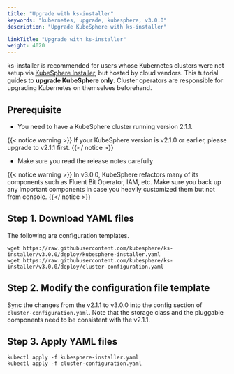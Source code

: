 ```yaml
---
title: "Upgrade with ks-installer"
keywords: "kubernetes, upgrade, kubesphere, v3.0.0"
description: "Upgrade KubeSphere with ks-installer"

linkTitle: "Upgrade with ks-installer"
weight: 4020
---
```


ks-installer is recommended for users whose Kubernetes clusters were not setup via [KubeSphere Installer](https://v2-1.docs.kubesphere.io/docs/installation/all-in-one/#step-2-download-installer-package), but hosted by cloud vendors. This tutorial guides to **upgrade KubeSphere only**. Cluster operators are responsible for upgrading Kubernetes on themselves beforehand.

## Prerequisite

- You need to have a KubeSphere cluster running version 2.1.1.

{{< notice warning >}}
If your KubeSphere version is v2.1.0 or earlier, please upgrade to v2.1.1 first.
{{</ notice >}}

- Make sure you read the release notes carefully

{{< notice warning >}}
In v3.0.0, KubeSphere refactors many of its components such as Fluent Bit Operator, IAM, etc. Make sure you back up any important components in case you heavily customized them but not from console.
{{</ notice >}}

## Step 1. Download YAML files

The following are configuration templates.

```
wget https://raw.githubusercontent.com/kubesphere/ks-installer/v3.0.0/deploy/kubesphere-installer.yaml
wget https://raw.githubusercontent.com/kubesphere/ks-installer/v3.0.0/deploy/cluster-configuration.yaml
```

## Step 2. Modify the configuration file template

Sync the changes from the v2.1.1 to v3.0.0 into the config section of `cluster-configuration.yaml`. Note that the storage class and the pluggable components need to be consistent with the v2.1.1.

## Step 3. Apply YAML files

```
kubectl apply -f kubesphere-installer.yaml
kubectl apply -f cluster-configuration.yaml
```
